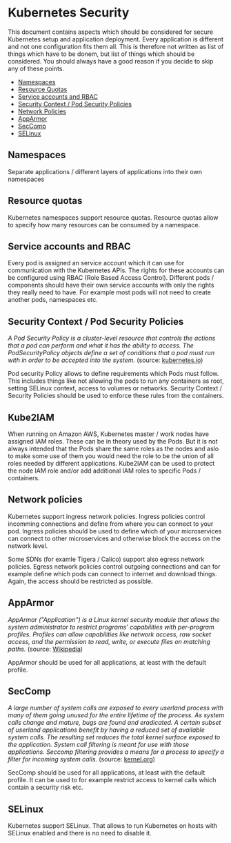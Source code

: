 # Kubernetes Security

This document contains aspects which should be considered for secure Kubernetes setup and application deployment. Every application is different and not one configuration fits them all. This is therefore not written as list of things which have to be donem, but list of things which should be considered. You should always have a good reason if you decide to skip any of these points.

* [Namespaces](#namespaces)
* [Resource Quotas](#resource-quotas)
* [Service accounts and RBAC](#service-accounts-and-rbac)
* [Security Context / Pod Security Policies](#security-context--pod-security-policies)
* [Network Policies](#network-policies)
* [AppArmor](#AppArmor)
* [SecComp](#seccomp)
* [SELinux](#selinux)

## Namespaces

Separate applications / different layers of applications into their own namespaces

## Resource quotas

Kubernetes namespaces support resource quotas. Resource quotas allow to specify how many resources can be consumed by a namespace.

## Service accounts and RBAC

Every pod is assigned an service account which it can use for communication with the Kubernetes APIs. The rights for these accounts can be configured using RBAC (Role Based Access Control). Different pods / components should have their own service accounts with only the rights they really need to have. For example most pods will not need to create another pods, namespaces etc.

## Security Context / Pod Security Policies

*A Pod Security Policy is a cluster-level resource that controls the actions that a pod can perform and what it has the ability to access. The PodSecurityPolicy objects define a set of conditions that a pod must run with in order to be accepted into the system.* (source: [kubernetes.io](https://kubernetes.io/docs/concepts/policy/pod-security-policy/))

Pod security Policy allows to define requirements which Pods must follow. This includes things like not allowing the pods to run any containers as root, setting SELinux context, access to volumes or networks. Security Context / Security Policies should be used to enforce these rules from the containers.

## Kube2IAM

When running on Amazon AWS, Kubernetes master / work nodes have assigned IAM roles. These can be in theory used by the Pods. But it is not always intended that the Pods share the same roles as the nodes and aslo to make some use of them you would need the role to be the union of all roles needed by different applications. Kube2IAM can be used to protect the node IAM role and/or add additional IAM roles to specific Pods / containers.

## Network policies

Kubernetes support ingress network policies. Ingress policies control incomming connections and define from where you can connect to your pod. Ingress policies should be used to define which of your microservices can connect to other microservices and otherwise block the access on the network level.

Some SDNs (for examle Tigera / Calico) support also egress network policies. Egress network policies control outgoing connections and can for example define which pods can connect to internet and download things. Again, the access should be restricted as possible. 

## AppArmor

*AppArmor ("Application") is a Linux kernel security module that allows the system administrator to restrict programs' capabilities with per-program profiles. Profiles can allow capabilities like network access, raw socket access, and the permission to read, write, or execute files on matching paths.* (source: [Wikipedia](https://www.google.de/url?sa=t&rct=j&q=&esrc=s&source=web&cd=2&cad=rja&uact=8&ved=0ahUKEwjpue_68NDTAhXOLlAKHf4jC6MQFggoMAE&url=https%3A%2F%2Fen.wikipedia.org%2Fwiki%2FAppArmor&usg=AFQjCNG7h0Gajd1CDhJqrIKHJeQ-T1Zbng&sig2=eINug07fANcqbIlpkYD8Lw))

AppArmor should be used for all applications, at least with the default profile.

## SecComp

*A large number of system calls are exposed to every userland process with many of them going unused for the entire lifetime of the process. As system calls change and mature, bugs are found and eradicated. A certain subset of userland applications benefit by having a reduced set of available system calls.  The resulting set reduces the total kernel surface exposed to the application.  System call filtering is meant for use with those applications. Seccomp filtering provides a means for a process to specify a filter for incoming system calls.* (source: [kernel.org](https://www.kernel.org/doc/Documentation/prctl/seccomp_filter.txt))

SecComp should be used for all applications, at least with the default profile. It can be used to for example restrict access to kernel calls which contain a security risk etc.

## SELinux

Kubernetes support SELinux. That allows to run Kubernetes on hosts with SELinux enabled and there is no need to disable it.
